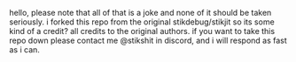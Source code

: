 hello, please note that all of that is a joke and none of it should be taken seriously. i forked this repo from the original stikdebug/stikjit so its some kind of a credit? 
all credits to the original authors. if you want to take this repo down please contact me @stikshit in discord, and i will respond as fast as i can.
